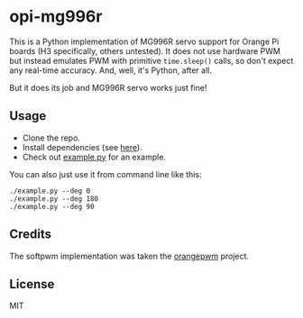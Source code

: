 # opi-mg996r

This is a Python implementation of MG996R servo support for Orange Pi boards (H3 specifically, others untested).
It does not use hardware PWM but instead emulates PWM with primitive `time.sleep()` calls, so don't expect any real-time 
accuracy. And, well, it's Python, after all.

But it does its job and MG996R servo works just fine!

## Usage

- Clone the repo.
- Install dependencies (see [here](requirements.txt)).
- Check out [example.py](example.py) for an example.

You can also just use it from command line like this:
```
./example.py --deg 0
./example.py --deg 180
./example.py --deg 90
```

## Credits

The softpwm implementation was taken the [orangepwm](https://github.com/evergreen-it-dev/orangepwm) project.

## License

MIT
